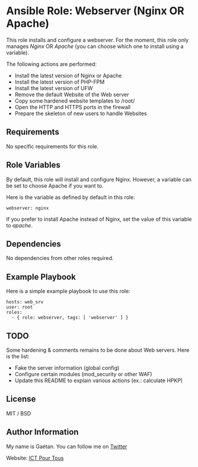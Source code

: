 Ansible Role: Webserver (Nginx OR Apache)
=========

This role installs and configure a webserver. For the moment, this role only manages *Nginx* OR *Apache* (you can choose which one to install using a variable).

The following actions are performed:
- Install the latest version of Nginx or Apache
- Install the latest version of PHP-FPM
- Install the latest version of UFW
- Remove the default Website of the Web server
- Copy some hardened website templates to /root/
- Open the HTTP and HTTPS ports in the firewall
- Prepare the skeleton of new users to handle Websites

Requirements
------------

No specific requirements for this role.


Role Variables
--------------

By default, this role will install and configure Nginx. However, a variable can be set to choose Apache if you want to.

Here is the variable as defined by default in this role:

```
webserver: nginx
```

If you prefer to install Apache instead of Nginx, set the value of this variable to *apache*.


Dependencies
------------

No dependencies from other roles required.


Example Playbook
----------------

Here is a simple example playbook to use this role:

```
hosts: web_srv
user: root
roles:
  - { role: webserver, tags: [ 'webserver' ] }
```

TODO
----

Some hardening & comments remains to be done about Web servers. Here is the list:

- Fake the server information (global config)
- Configure certain modules (mod_security or other WAF)
- Update this README to explain various actions (ex.: calculate HPKP)


License
-------

MIT / BSD

Author Information
------------------

My name is Gaétan. You can follow me on [Twitter](https://twitter.com/astsu777)

Website: [ICT Pour Tous](https://www.ictpourtous.com)
